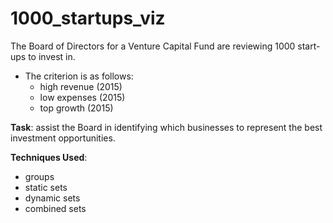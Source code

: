 # 1000_startups_viz
The Board of Directors for a Venture Capital Fund are reviewing 1000 start-ups to invest in.

- The criterion is as follows:
  * high revenue (2015)
  * low expenses (2015)
  * top growth (2015)

**Task**: assist the Board in identifying which businesses to represent the best investment opportunities.

**Techniques Used**:
 - groups
 - static sets
 - dynamic sets
 - combined sets
